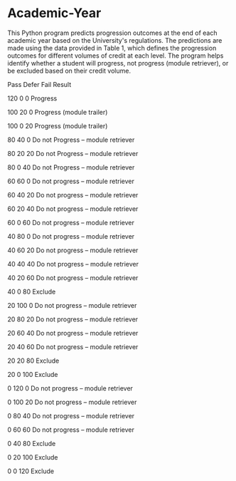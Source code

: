 # Academic-Year
This Python program predicts progression outcomes at the end of each academic year based on the University's regulations. The predictions are made using the data provided in Table 1, which defines the progression outcomes for different volumes of credit at each level. The program helps identify whether a student will progress, not progress (module retriever), or be excluded based on their credit volume.
 

 
 Pass   Defer   Fail      Result
 
 120    0       0        Progress 
 
 100    20      0        Progress (module trailer) 
 
 100    0       20       Progress (module trailer) 
 
 80     40      0        Do not Progress – module retriever 
 
 80     20      20       Do not Progress – module retriever 
 
 80     0       40       Do not Progress – module retriever 
 
 60     60      0        Do not progress – module retriever 
 
 60     40      20       Do not progress – module retriever 
 
 60     20      40       Do not progress – module retriever 
 
 60     0       60       Do not progress – module retriever 
 
 40     80      0        Do not progress – module retriever 
 
 40     60      20       Do not progress – module retriever 
 
 40     40      40       Do not progress – module retriever 
 
 40     20      60       Do not progress – module retriever 
 
 40     0       80       Exclude 
 
 20     100     0        Do not progress – module retriever 
 
 20     80      20       Do not progress – module retriever 
 
 20     60      40       Do not progress – module retriever 
 
 20     40      60       Do not progress – module retriever 
 
 20     20      80       Exclude 
 
 20     0       100      Exclude 
 
 0      120     0        Do not progress – module retriever 
 
 0      100     20       Do not progress – module retriever 
 
 0      80      40       Do not progress – module retriever 
 
 0      60      60       Do not progress – module retriever 
 
 0      40      80       Exclude 
 
 0      20      100      Exclude 
 
 0      0       120      Exclude 
 
